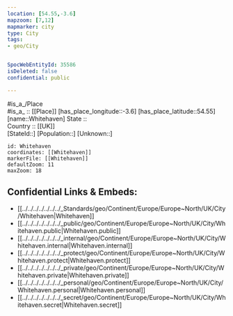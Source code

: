 ```yaml
---
location: [54.55,-3.6] 
mapzoom: [7,12] 
mapmarker: city 
type: City
tags:
- geo/City


SpocWebEntityId: 35586
isDeleted: false
confidential: public

---
```

#is_a_/Place  
#is_a_ :: [[Place]] 
[has_place_longitude::-3.6] 
[has_place_latitude::54.55] 
[name::Whitehaven] 
State ::  
Country :: [[UK]]  
[StateId::] 
[Population::] 
[Unknown::] 


```leaflet
id: Whitehaven
coordinates: [[Whitehaven]] 
markerFile: [[Whitehaven]] 
defaultZoom: 11 
maxZoom: 18
```


## Confidential Links & Embeds: 
- [[../../../../../../../_Standards/geo/Continent/Europe/Europe~North/UK/City/Whitehaven|Whitehaven]] 
- [[../../../../../../../_public/geo/Continent/Europe/Europe~North/UK/City/Whitehaven.public|Whitehaven.public]] 
- [[../../../../../../../_internal/geo/Continent/Europe/Europe~North/UK/City/Whitehaven.internal|Whitehaven.internal]] 
- [[../../../../../../../_protect/geo/Continent/Europe/Europe~North/UK/City/Whitehaven.protect|Whitehaven.protect]] 
- [[../../../../../../../_private/geo/Continent/Europe/Europe~North/UK/City/Whitehaven.private|Whitehaven.private]] 
- [[../../../../../../../_personal/geo/Continent/Europe/Europe~North/UK/City/Whitehaven.personal|Whitehaven.personal]] 
- [[../../../../../../../_secret/geo/Continent/Europe/Europe~North/UK/City/Whitehaven.secret|Whitehaven.secret]] 
